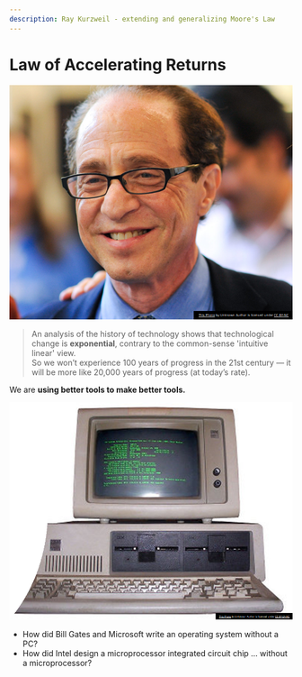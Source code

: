 ```yaml
---
description: Ray Kurzweil - extending and generalizing Moore's Law
---
```


# Law of Accelerating Returns

&#x20;

![](<../.gitbook/assets/image (3).png>)

> An analysis of the history of technology shows that technological change is **exponential**, contrary to the common-sense 'intuitive linear' view. \
> So we won’t experience 100 years of progress in the 21st century — it will be more like 20,000 years of progress (at today’s rate).

We are **using better tools to make better tools.**

![](<../.gitbook/assets/image (6).png>)

* How did Bill Gates and Microsoft write an operating system without a PC?&#x20;
* How did Intel design a microprocessor integrated circuit chip … without a microprocessor?
